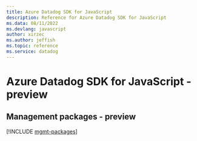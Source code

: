 ```yaml
---
title: Azure Datadog SDK for JavaScript
description: Reference for Azure Datadog SDK for JavaScript
ms.data: 08/11/2022
ms.devlang: javascript
author: xirzec
ms.author: jeffish
ms.topic: reference
ms.service: datadog
---
```

# Azure Datadog SDK for JavaScript - preview

## Management packages - preview
[!INCLUDE [mgmt-packages](datadog-mgmt-index.md)]
